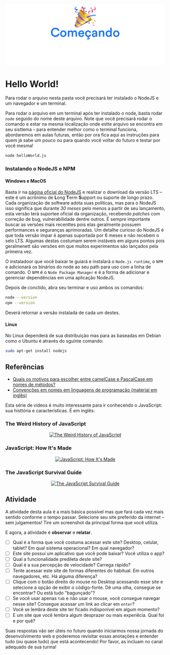 <div align="center">
  <img src="../images/h/1.png" alt="Começando" />
</div>

# Hello World!

Para rodar o arquivo nesta pasta você precisará ter instalado o NodeJS e um navegador e um terminal.

Para rodar o arquivo em um terminal após ter instalado o node, basta rodar `node` seguido do nome deste arquivo. Note que você precisará rodar o comando e estar na mesma localização onde estte arquivo se encontra em seu sisttema – para entender melhor como o terminal funciona, abordaremos em aulas futuras, então por ora fica aqui as instruções para quem já sabe um pouco ou para quando você voltar do futuro e testar por você mesma!

```bash
node helloWorld.js
```

### Instalando o NodeJS e NPM

#### Windows e MacOS

Basta ir na [página oficial do NodeJS](https://nodejs.org/) e realizar o download da versão LTS – este é um acrônimo de **L**ong **T**erm **S**upport ou suporte de longo prazo. Cada organização de software adota suas políticas, mas para o NodeJS isso significa que durante _30 meses_ pelo menos a partir de seu lançamento, esta versão terá suportee oficial da organização, recebendo _patches_ com correção de bug, vulnerabilidade dentre outros. É sempre importante buscar as versões mais recenttes pois elas geralmente possuem performances e seguranças aprimoradas. Um detalhe curioso do NodeJS é que toda versão ímpar é apenas suportada por 6 meses e não recebem o selo LTS. Algumas destas costumam serem instáveis em alguns pontos pois geralmenett são versões em que muitos experimentos são lançados pela primeira vez.

O instaladoor que você baixar te guiará e instalará o `Node.js runtime`, o `NPM` e adicionará os binários do node ao seu path para uso com a linha de comando. O `NPM` é o `Node Package Manager` e é a forma de adicionar e gerenciar dependências em uma aplicação NodeJS.

Depois de conclído, abra seu terminar e uso ambos os comandos:

```bash
node --version
npm --version
```

Deverá retornar a versão instalada de cada um destes.

#### Linux

No Linux dependerá de sua distribuição mas para as baseadas em Debian como o Ubuntu é através do sguinte comando:

```bash
sudo apt-get install nodejs
```

## Referências
- [Quais os motivos para escolher entre camelCase e PascalCase em nomes de métodos?](https://pt.stackoverflow.com/questions/386953/quais-os-motivos-para-escolher-entre-camelcase-e-pascalcase-em-nomes-de-m%C3%A9todos)
- [Convenções em nomes em linguagens de programação (material em inglês)](https://en.wikipedia.org/wiki/Naming_convention_(programming))

Esta série de vídeos é muito interessante para ir conhecendo o JavaScript: sua histtória e características. É em inglês:

### The Weird History of JavaScript

<div align="center">

[![The Weird History of JavaScript](https://img.youtube.com/vi/Sh6lK57Cuk4/hqdefault.jpg)](https://www.youtube.com/watch?v=Sh6lK57Cuk4)

</div>

### JavaScript: How It's Made

<div align="center">

[![JavaScript: How It's Made](https://img.youtube.com/vi/FSs_JYwnAdI/hqdefault.jpg)](https://www.youtube.com/watch?v=FSs_JYwnAdI)

</div>


### The JavaScript Survival Guide

<div align="center">

[![The JavaScript Survival Guide](https://img.youtube.com/vi/9emXNzqCKyg/hqdefault.jpg)](https://www.youtube.com/watch?v=9emXNzqCKyg)

</div>


## Atividade

A atividade desta aula é a mais básica possível mas que fará cada vez mais sentido conforme o tempo passar. Selecione seu site preferido da internet – sem julgamentos! Tire um screenshot da principal forma que você utiliza.

E agora, a atividade é **observar** e **relatar**.

- [ ] Qual é a forma que você costuma acessar este site? Desktop, celular, tablet? Em qual sistema operacional? Em qual navegador?
- [ ] Este site possui um aplicativo que você pode baixar? Você utiliza o app?
- [ ] Qual a funcionalidade predileta deste site?
- [ ] Qual é a sua percepção de velocidade? Carrega rápido? 
- [ ] Tente acessar este site de formas diferentes do habitual. Em outros navegadores, etc. Há alguma diferença?
- [ ] Clique com o botão direito do mouse no Desktop acessando esse site e selecione a opção de exibir o código-fonte. Dê uma olha, consegue se encontrar? Ou está tudo "bagunçado"?
- [ ] Se você usar apenas `tab` e não usar o mouse, você consegue navegar nesse site? Consegue acessar um link ao clicar em `enter`?
- [ ] Você se lembra deste site ter ficado indisponível em algum momento?
- [ ] E um site que você lembra algum desprazer ou mais experiêcia. Qual foi e por quê?

Suas respostas vão ser úteis no futuro quando iniciarmos nossa jornada do desenvolvimento web e poderemos revisitar essas anotações e entender tudo (ou quase tudo) que está acontecendo! Por favor, as incluam no canal adequado de sua turma!
